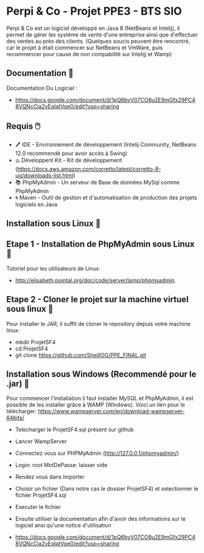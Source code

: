 # Perpi & Co - Projet PPE3 - BTS SIO

Perpi & Co est un logiciel développé en Java 8 (NetBeans et Intelij), il permet de gérer les système de vente d'une entreprise ainsi que d'effectuer des ventes au près des clients. (Quelques soucis peuvent être rencontré, car le projet à était commencer sur NetBeans et VmWare, puis recommencer pour cause de non compabilité sur Intelijj et Wamp)

## Documentation 📕

Documentation Du Logiciel :

- https://docs.google.com/document/d/1pQ6byV07CO8u2E9mGfx29PC48VQNcCja2vEqIatVqe0/edit?usp=sharing

## Requis 🖱️

- 🖊️ IDE - Environnement de développement (Intelij Community, NetBeans 12.0 recommendé pour avoir accès à Swing)
- ♨️ Développent Kit - Kit de développement (https://docs.aws.amazon.com/corretto/latest/corretto-8-ug/downloads-list.html)
- 📚 PhpMyAdmin - Un serveur de Base de données MySql comme PhpMyAdmin
- 🌀 Maven - Outil de gestion et d'automatisation de production des projets logiciels en Java  

## Installation sous Linux 📁

## Etape 1 - Installation de PhpMyAdmin sous Linux 📁

Tutoriel pour les utilisateurs de Linux:
- http://elisabeth.pointal.org/doc/code/server/lamp/phpmyadmin.

## Etape 2 - Cloner le projet sur la machine virtuel sous linux 📁

Pour installer le JAR, il suffit de cloner le repository depuis votre machine linux:

  - mkdir ProjetSF4
  - cd ProjetSF4
  - git clone https://github.com/SheillOG/PPE_FINAL.git

## Installation sous Windows (Recommendé pour le .jar) 📁

Pour commencer l'installation il faut installer MySQL et PhpMyAdmin, il est possible de les installer grâce à WAMP (Windows).
Voici un lien pour le télécharger: https://www.wampserver.com/en/download-wampserver-64bits/

- Telecharger le ProjetSF4.sql présent sur github
- Lancer WampServer
- Connectez vous sur PHPMyAdmin (http://127.0.0.1/phpmyadmin/)
- Login: root MotDePasse: laisser vide
- Rendez vous dans Importer
- Choisir un fichier (Dans notre cas le dossier ProjetSF4) et selectionner le fichier ProjetSF4.sql
- Executer le fichier

- Ensuite utiliser la documentation afin d'avoir des informations sur le logiciel ansi qu'une notice d'utilisation
- https://docs.google.com/document/d/1pQ6byV07CO8u2E9mGfx29PC48VQNcCja2vEqIatVqe0/edit?usp=sharing
